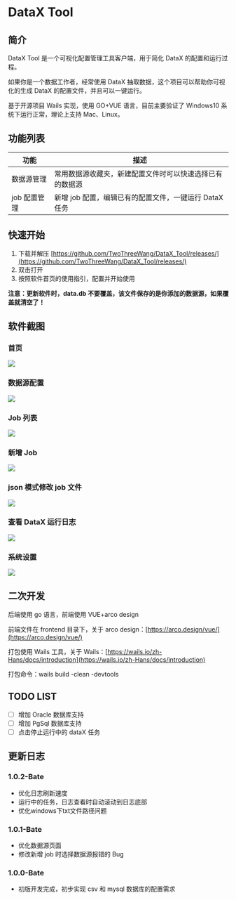 # DataX Tool

## 简介

DataX Tool 是一个可视化配置管理工具客户端，用于简化 DataX 的配置和运行过程。

如果你是一个数据工作者，经常使用 DataX 抽取数据，这个项目可以帮助你可视化的生成 DataX 的配置文件，并且可以一键运行。

基于开源项目 Wails 实现，使用 GO+VUE 语言，目前主要验证了 Windows10 系统下运行正常，理论上支持 Mac、Linux。

## 功能列表

| 功能         | 描述                                                     |
| ------------ | -------------------------------------------------------- |
| 数据源管理   | 常用数据源收藏夹，新建配置文件时可以快速选择已有的数据源 |
| job 配置管理 | 新增 job 配置，编辑已有的配置文件，一键运行 DataX 任务   |

## 快速开始

1. 下载并解压 [https://github.com/TwoThreeWang/DataX_Tool/releases/](https://github.com/TwoThreeWang/DataX_Tool/releases/)
2. 双击打开
3. 按照软件首页的使用指引，配置并开始使用

**注意：更新软件时，data.db 不要覆盖，该文件保存的是你添加的数据源，如果覆盖就清空了！**

## 软件截图

### 首页

![](images/home.png)

### 数据源配置

![](images/datasource.png)

### Job 列表

![](images/joblist.png)

### 新增 Job

![](images/addjob.png)

### json 模式修改 job 文件

![](images/jsonjob.png)

### 查看 DataX 运行日志

![](images/log.png)

### 系统设置

![](images/setting.png)

## 二次开发

后端使用 go 语言，前端使用 VUE+arco design

前端文件在 frontend 目录下，关于 arco design：[https://arco.design/vue/](https://arco.design/vue/)

打包使用 Wails 工具，关于 Wails：[https://wails.io/zh-Hans/docs/introduction](https://wails.io/zh-Hans/docs/introduction)

打包命令：wails build -clean -devtools

## TODO LIST

- [ ] 增加 Oracle 数据库支持
- [ ] 增加 PgSql 数据库支持
- [ ] 点击停止运行中的 dataX 任务

## 更新日志

### 1.0.2-Bate

- 优化日志刷新速度
- 运行中的任务，日志查看时自动滚动到日志底部
- 优化windows下txt文件路径问题

### 1.0.1-Bate

- 优化数据源页面
- 修改新增 job 时选择数据源报错的 Bug

### 1.0.0-Bate

- 初版开发完成，初步实现 csv 和 mysql 数据库的配置需求
